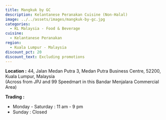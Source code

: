```yaml
---
title: Mangkuk by GC
description: Kelantanese Peranakan Cuisine (Non-Halal)
image: ../../assets/images/mangkuk-by-gc.jpg
categories:
  - KL Malaysia - Food & Beverage
cuisine:
  - Kelantanese Peranakan
region:
  - Kuala Lumpur - Malaysia
discount_pct: 20
discount_text: Excluding promotions
---
```

**Location :** 44, Jalan Medan Putra 3, Medan Putra Business Centre, 52200, Kuala Lumpur, Malaysia\
(Across from JPJ and 99 Speedmart in this Bandar Menjalara Commercial Area)

**Trading :**

* Monday - Saturday : 11 am - 9 pm
* Sunday : Closed
